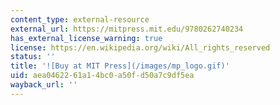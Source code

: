 ```yaml
---
content_type: external-resource
external_url: https://mitpress.mit.edu/9780262740234
has_external_license_warning: true
license: https://en.wikipedia.org/wiki/All_rights_reserved
status: ''
title: '![Buy at MIT Press](/images/mp_logo.gif)'
uid: aea04622-61a1-4bc0-a50f-d50a7c9df5ea
wayback_url: ''
---
```


